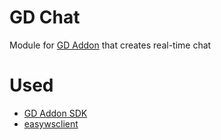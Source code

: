 # GD Chat
Module for [GD Addon](https://github.com/Keenlos/GDAddonSDK) that creates real-time chat

# Used
- [GD Addon SDK](https://github.com/Keenlos/GDAddonSDK)
- [easywsclient](https://github.com/dhbaird/easywsclient)